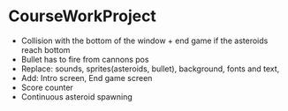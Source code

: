 # CourseWorkProject

- Collision with the bottom of the window + end game if the asteroids reach bottom
- Bullet has to fire from cannons pos
- Replace: sounds, sprites(asteroids, bullet), background, fonts and text,
- Add: Intro screen, End game screen
- Score counter
- Continuous asteroid spawning
